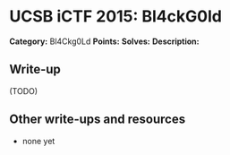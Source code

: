 # UCSB iCTF 2015: Bl4ckG0ld

**Category:** Bl4Ckg0Ld
**Points:** 
**Solves:** 
**Description:**



## Write-up

(TODO)

## Other write-ups and resources

* none yet
